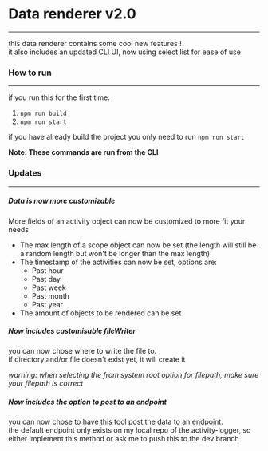 # Data renderer v2.0
---
this data renderer contains some cool new features !  
it also includes an updated CLI UI, now using select list for ease of use

### How to run
---
if you run this for the first time:
1. `npm run build`
2. `npm run start`

if you have already build the project you only need to run `npm run start`

**Note: These commands are run from the CLI**

### Updates
---
##### Data is now more customizable
More fields of an activity object can now be customized to more fit your needs
- The max length of a scope object can now be set (the length will still be a random length but won't be longer than the max length)
- The timestamp of the activities can now be set, options are:
    - Past hour
    - Past day
    - Past week
    - Past month
    - Past year
- The amount of objects to be rendered can be set

##### Now includes customisable fileWriter
you can now chose where to write the file to.  
if directory and/or file doesn't exist yet, it will create it

*warning: when selecting the from system root option for filepath, make sure your filepath is correct*

##### Now includes the option to post to an endpoint
you can now chose to have this tool post the data to an endpoint.  
the default endpoint only exists on my local repo of the activity-logger, so either implement this method or ask me to push this to the dev branch